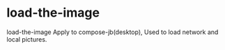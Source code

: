 # load-the-image
load-the-image Apply to compose-jb(desktop), Used to load network and local pictures.
